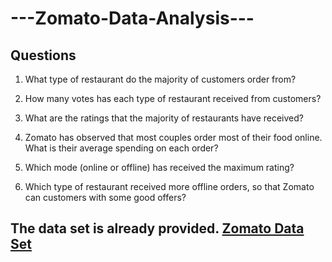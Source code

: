# ---Zomato-Data-Analysis---

## Questions
1) What type of restaurant do the majority of customers order from?

2) How many votes has each type of restaurant received from customers?

3) What are the ratings that the majority of restaurants have received?

4) Zomato has observed that most couples order most of their food online. What is their average spending on each order?

5) Which mode (online or offline) has received the maximum rating?

6) Which type of restaurant received more offline orders, so that Zomato can customers with some good offers?


## The data set is already provided. <a href="https://github.com/biswanathkar-24/Zomato-Data-Analysis/blob/main/Zomato%20data.csv"> Zomato Data Set</a>
